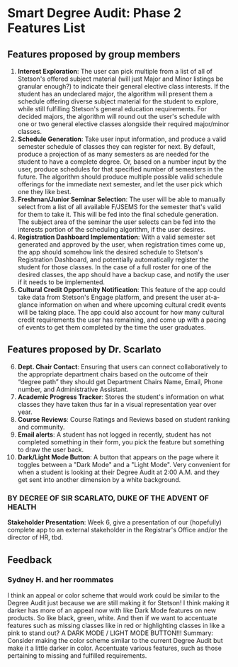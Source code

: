 # Smart Degree Audit: Phase 2 Features List

## Features proposed by group members

1. **Interest Exploration**: The user can pick multiple from a list of all of Stetson's offered subject material (will just Major and Minor listings be granular enough?) to indicate their general elective class interests. If the student has an undeclared major, the algorithm will present them a schedule offering diverse subject material for the student to explore, while still fulfilling Stetson's general education requirements. For decided majors, the algorithm will round out the user's schedule with one or two general elective classes alongside their required major/minor classes.
2. **Schedule Generation**: Take user input information, and produce a valid semester schedule of classes they can register for next. By default, produce a projection of as many semesters as are needed for the student to have a complete degree. Or, based on a number input by the user, produce schedules for that specified number of semesters in the future. The algorithm should produce multiple possible valid schedule offerings for the immediate next semester, and let the user pick which one they like best.
3. **Freshman/Junior Seminar Selection**: The user will be able to manually select from a list of all available F/JSEMS for the semester that's valid for them to take it. This will be fed into the final schedule generation. The subject area of the seminar the user selects can be fed into the interests portion of the scheduling algorithm, if the user desires.
4. **Registration Dashboard Implementation**: With a valid semester set generated and approved by the user, when registration times come up, the app should somehow link the desired schedule to Stetson's Registration Dashboard, and potentially automatically register the student for those classes. In the case of a full roster for one of the desired classes, the app should have a backup case, and notify the user if it needs to be implemented.
5. **Cultural Credit Opportunity Notification**: This feature of the app could take data from Stetson's Engage platform, and present the user at-a-glance information on when and where upcoming cultural credit events will be taking place. The app could also account for how many cultural credit requirements the user has remaining, and come up with a pacing of events to get them completed by the time the user graduates.

## Features proposed by Dr. Scarlato

6. **Dept. Chair Contact**: Ensuring that users can connect collaboratively to the appropriate department chairs based on the outcome of their “degree path” they should get Department Chairs Name, Email, Phone number, and Administrative Assistant.
7. **Academic Progress Tracker**: Stores the student's information on what classes they have taken thus far in a visual representation year over year.
8. **Course Reviews**: Course Ratings and Reviews based on student ranking and community.
9. **Email alerts**: A student has not logged in recently, student has not completed something in their form, you pick the feature but something to draw the user back.
10. **Dark/Light Mode Button**: A button that appears on the page where it toggles between a "Dark Mode" and a "Light Mode". Very convenient for when a student is looking at their Degree Audit at 2:00 A.M. and they get sent into another dimension by a white background.

### BY DECREE OF SIR SCARLATO, DUKE OF THE ADVENT OF HEALTH

**Stakeholder Presentation**: Week 6, give a presentation of our (hopefully) complete app to an external stakeholder in the Registrar's Office and/or the director of HR, tbd.

## Feedback

### Sydney H. and her roommates

I think an appeal or color scheme that would work could be similar to the Degree Audit just because we are still making it for Stetson! I think making it darker has more of an appeal now with like Dark Mode features on new products. So like black, green, white. And then if we want to accentuate features such as missing classes like in red or highlighting classes in like a pink to stand out?
    A DARK MODE / LIGHT MODE BUTTON!!!
    Summary: Consider making the color scheme similar to the current Degree Audit but make it a little darker in color. Accentuate various features, such as those pertaining to missing and fulfilled requirements.
